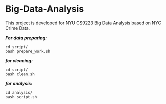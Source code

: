 # Big-Data-Analysis

This project is developed for NYU CS9223 Big Data Analysis based on NYC Crime Data.

_**For data preparing:**_

    cd script/
    bash prepare_work.sh

_**for cleaning:**_

    cd script/
    bash clean.sh

_**for analysis:**_

    cd analysis/
    bash script.sh
